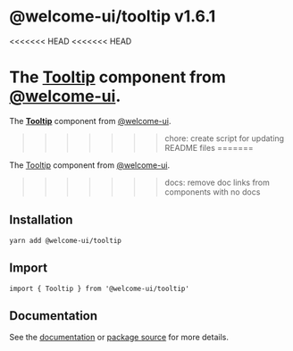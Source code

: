 # @welcome-ui/tooltip v1.6.1
<<<<<<< HEAD
<<<<<<< HEAD

The [Tooltip](http://welcome-ui.com/components/tooltip) component from [@welcome-ui](http://welcome-ui.com).
=======
  
The **[Tooltip](http://welcome-ui.com/components/tooltip)** component from [@welcome-ui](http://welcome-ui.com).
>>>>>>> chore: create script for updating README files
=======

The [Tooltip](http://welcome-ui.com/components/tooltip) component from [@welcome-ui](http://welcome-ui.com).
>>>>>>> docs: remove doc links from components with no docs

## Installation

    yarn add @welcome-ui/tooltip

## Import

    import { Tooltip } from '@welcome-ui/tooltip'

## Documentation

See the [documentation](http://welcome-ui.com/components/tooltip) or [package source](https://github.com/WTTJ/welcome-ui/tree/v1.6.1/packages/Tooltip) for more details.
